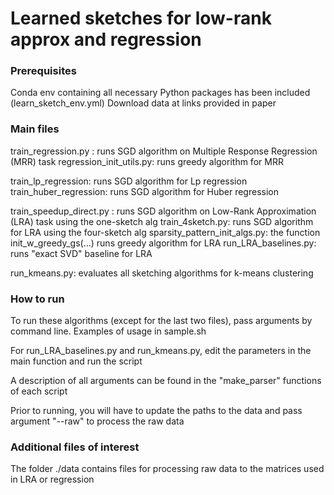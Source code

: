 # Learned sketches for low-rank approx and regression

### Prerequisites

Conda env containing all necessary Python packages has been included (learn_sketch_env.yml)
Download data at links provided in paper

### Main files

train_regression.py : runs SGD algorithm on Multiple Response Regression (MRR) task
regression_init_utils.py: runs greedy algorithm for MRR

train_lp_regression: runs SGD algorithm for Lp regression
train_huber_regression: runs SGD algorithm for Huber regression

train_speedup_direct.py : runs SGD algorithm on Low-Rank Approximation (LRA) task using the one-sketch alg
train_4sketch.py: runs SGD algorithm for LRA using the four-sketch alg
sparsity_pattern_init_algs.py: the function init_w_greedy_gs(...) runs greedy algorithm for LRA
run_LRA_baselines.py: runs "exact SVD" baseline for LRA

run_kmeans.py: evaluates all sketching algorithms for k-means clustering

### How to run
To run these algorithms (except for the last two files), pass arguments by command line. Examples of usage in sample.sh

For run_LRA_baselines.py and run_kmeans.py, edit the parameters in the main function and run the script 

A description of all arguments can be found in the "make_parser" functions of each script

Prior to running, you will have to update the paths to the data and pass argument "--raw" to process the raw data

### Additional files of interest
The folder ./data contains files for processing raw data to the matrices used in LRA or regression


